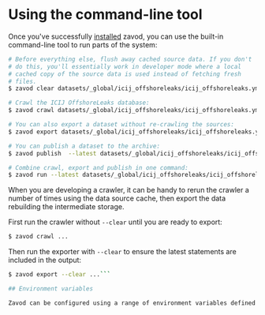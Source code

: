 # Using the command-line tool

Once you've successfully [installed](install.md) zavod, you can use the built-in command-line tool to run parts of the system:

```bash
# Before everything else, flush away cached source data. If you don't 
# do this, you'll essentially work in developer mode where a local
# cached copy of the source data is used instead of fetching fresh
# files.
$ zavod clear datasets/_global/icij_offshoreleaks/icij_offshoreleaks.yml

# Crawl the ICIJ OffshoreLeaks database:
$ zavod crawl datasets/_global/icij_offshoreleaks/icij_offshoreleaks.yml

# You can also export a dataset without re-crawling the sources:
$ zavod export datasets/_global/icij_offshoreleaks/icij_offshoreleaks.yml

# You can publish a dataset to the archive:
$ zavod publish  --latest datasets/_global/icij_offshoreleaks/icij_offshoreleaks.yml

# Combine crawl, export and publish in one command:
$ zavod run --latest datasets/_global/icij_offshoreleaks/icij_offshoreleaks.yml
```

When you are developing a crawler, it can be handy to rerun the crawler a number
of times using the data source cache, then export the data rebuilding the intermediate
storage.

First run the crawler without `--clear` until you are ready to export:

```bash
$ zavod crawl ...
```

Then run the exporter with `--clear` to ensure the latest statements are included in the output:

```bash
$ zavod export --clear ...```

## Environment variables

Zavod can be configured using a range of environment variables defined in `zavod.settings`. These are most-easily set during development in a `.envrc` file by installing [direnv](https://direnv.net/).